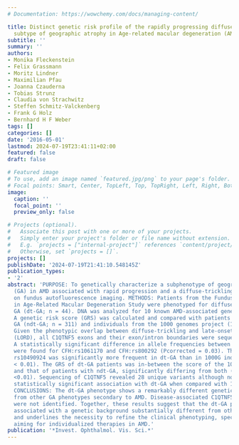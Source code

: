 ```yaml
---
# Documentation: https://wowchemy.com/docs/managing-content/

title: Distinct genetic risk profile of the rapidly progressing diffuse-trickling
  subtype of geographic atrophy in Age-related macular degeneration (AMD)
subtitle: ''
summary: ''
authors:
- Monika Fleckenstein
- Felix Grassmann
- Moritz Lindner
- Maximilian Pfau
- Joanna Czauderna
- Tobias Strunz
- Claudia von Strachwitz
- Steffen Schmitz-Valckenberg
- Frank G Holz
- Bernhard H F Weber
tags: []
categories: []
date: '2016-05-01'
lastmod: 2024-07-19T23:41:11+02:00
featured: false
draft: false

# Featured image
# To use, add an image named `featured.jpg/png` to your page's folder.
# Focal points: Smart, Center, TopLeft, Top, TopRight, Left, Right, BottomLeft, Bottom, BottomRight.
image:
  caption: ''
  focal_point: ''
  preview_only: false

# Projects (optional).
#   Associate this post with one or more of your projects.
#   Simply enter your project's folder or file name without extension.
#   E.g. `projects = ["internal-project"]` references `content/project/deep-learning/index.md`.
#   Otherwise, set `projects = []`.
projects: []
publishDate: '2024-07-19T21:41:10.548145Z'
publication_types:
- '2'
abstract: 'PURPOSE: To genetically characterize a subphenotype of geographic atrophy
  (GA) in AMD associated with rapid progression and a diffuse-trickling appearance
  on fundus autofluorescence imaging. METHODS: Patients from the Fundus Autofluorescence
  in Age-Related Macular Degeneration Study were phenotyped for diffuse-trickling
  GA (dt-GA; n = 44). DNA was analyzed for 10 known AMD-associated genetic variants.
  A genetic risk score (GRS) was calculated and compared with patients with nondiffuse-trickling
  GA (ndt-GA; n = 311) and individuals from the 1000 genomes project (1000G; n = 267).
  Given the phenotypic overlap between diffuse-trickling and late-onset retinal degeneration
  (LORD), all C1QTNF5 exons and their exon/intron boundaries were sequenced. RESULTS:
  A statistically significant difference in allele frequencies between dt-GA and ndt-GA
  were found for CFH:rs1061170 and CFH:rs800292 (Pcorrected = 0.03). The ARMS2 variant
  rs10490924 was significantly more frequent in dt-GA than in 1000G individuals (Pcorrected
  < 0.01). The GRS of dt-GA patients was in-between the score of the 1000G individuals
  and that of patients with ndt-GA, significantly differing from both (Pcorrected
  <0.01). Sequencing of C1QTNF5 revealed 28 unique variants although none showed a
  statistically significant association with dt-GA when compared with 1000G individuals.
  CONCLUSIONS: The dt-GA phenotype shows a remarkably different genetic risk profile
  from other GA phenotypes secondary to AMD. Disease-associated C1QTNF5 mutations
  were not identified. Together, these results suggest that the dt-GA phenotype is
  associated with a genetic background substantially different from other GA phenotypes
  and underlines the necessity to refine the clinical phenotyping, specifically when
  aiming for individualized therapies in AMD.'
publication: '*Invest. Ophthalmol. Vis. Sci.*'
---
```

